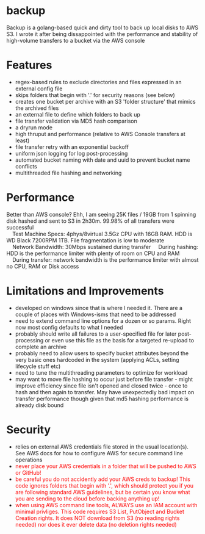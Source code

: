 # backup
Backup is a golang-based quick and dirty tool to back up local disks to AWS S3. I wrote it after being dissappointed with the performance and stability of high-volume transfers to a bucket via the AWS console

# Features
* regex-based rules to exclude directories and files expressed in an external config file
* skips folders that begin with '.' for security reasons (see below)
* creates one bucket per archive with an S3 'folder structure' that mimics the archived files
* an external file to define which folders to back up
* file transfer validation via MD5 hash comparison
* a dryrun mode
* high thruput and performance (relative to AWS Console transfers at least)
* file transfer retry with an exponential backoff
* uniform json logging for log post-processing
* automated bucket naming with date and uuid to prevent bucket name conflicts
* multithreaded file hashing and networking

# Performance
Better than AWS console? Ehh, I am seeing 25K files / 19GB from 1 spinning disk hashed and sent to S3 in 2h30m. 99.98% of all transfers were successful  
&nbsp;&nbsp;&nbsp;&nbsp;Test Machine Specs: 4phys/8virtual 3.5Gz CPU with 16GB RAM. HDD is WD Black 7200RPM 1TB. File fragmentation is low to moderate  
&nbsp;&nbsp;&nbsp;&nbsp;Network Bandwidth: 30Mbps sustained during transfer
&nbsp;&nbsp;&nbsp;&nbsp;During hashing: HDD is the performance limiter with plenty of room on CPU and RAM
&nbsp;&nbsp;&nbsp;&nbsp;During transfer: network bandwidth is the performance limiter with almost no CPU, RAM or Disk access

# Limitations and Improvements
* developed on windows since that is where I needed it. There are a couple of places with Windows-isms that need to be addressed
* need to extend command line options for a dozen or so params. Right now most config defaults to what I needed
* probably should write all failures to a user-specified file for later post-processing or even use this file as the basis for a targeted re-upload to complete an archive
* probably need to allow users to specify bucket attributes beyond the very basic ones hardcoded in the system (applying ACLs, setting lifecycle stuff etc)
* need to tune the multithreading parameters to optimize for workload
* may want to move file hashing to occur just before file transfer - might improve efficiency since file isn't opened and closed twice - once to hash and then again to transfer. May have unexpectedly bad impact on transfer performance though given that md5 hashing performance is already disk bound

# Security
* relies on external AWS credentials file stored in the usual location(s). See AWS docs for how to configure AWS for secure command line operations
* <span style="color:red">never place your AWS credentials in a folder that will be pushed to AWS or GitHub!</span>
* <span style="color:red">be careful you do not accidently add your AWS creds to backup! This code ignores folders that begin with '.', which should protect you if you are following standard AWS guidelines, but be certain you know what you are sending to the cloud before backing anything up!</span>
* <span style="color:red">when using AWS command line tools, ALWAYS use an IAM account with minimal privliges. This code requires S3 List, PutObject and Bucket Creation rights. It does NOT download from S3 (no reading rights needed) nor does it ever delete data (no deletion rights needed)</span>